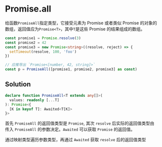 # Promise.all

给函数`PromiseAll`指定类型，它接受元素为 Promise 或者类似 Promise 的对象的数组，返回值应为`Promise<T>`，其中`T`是这些 Promise 的结果组成的数组。

```ts
const promise1 = Promise.resolve(3)
const promise2 = 42
const promise3 = new Promise<string>((resolve, reject) => {
  setTimeout(resolve, 100, 'foo')
})

// 应推导出 `Promise<[number, 42, string]>`
const p = PromiseAll([promise1, promise2, promise3] as const)
```

## Solution

```ts
declare function PromiseAll<T extends any[]>(
  values: readonly [...T]
): Promise<{
  [K in keyof T]: Awaited<T[K]>
}>
```

首先 `PromiseAll` 的返回值类型是 `Promise`, 其次 `resolve` 后实际的返回值类型由传入 `PromiseAll` 的参数决定。`Awaited` 可以获取 `Promise` 的返回值。

通过映射类型遍历参数类型，再通过 `Awaited` 获取 `resolve` 后的返回值类型
